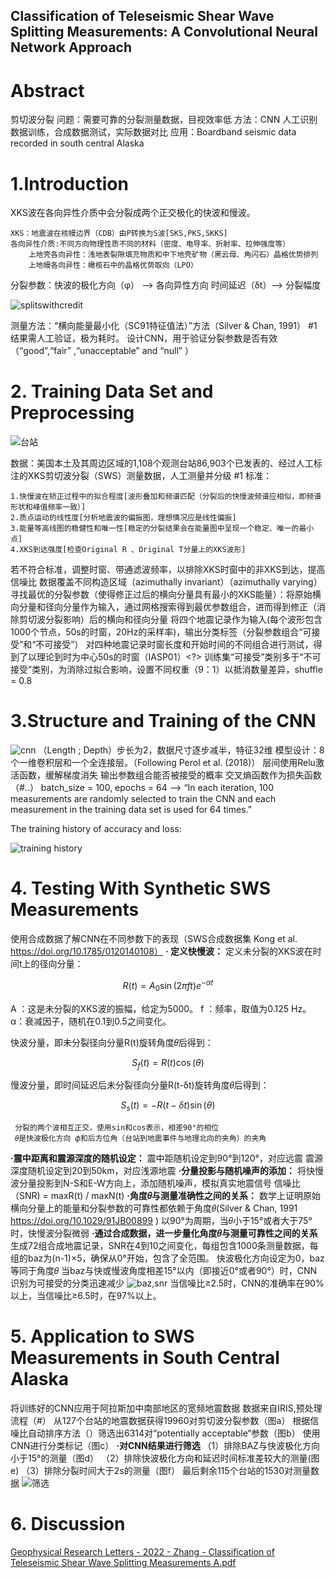 ## Classification of Teleseismic Shear Wave Splitting Measurements: A Convolutional Neural Network Approach
# Abstract
  剪切波分裂
  问题：需要可靠的分裂测量数据，目视效率低
  方法：CNN 人工识别数据训练，合成数据测试，实际数据对比
  应用：Boardband seismic data recorded in south central Alaska

# 1.Introduction
  XKS波在各向异性介质中会分裂成两个正交极化的快波和慢波。
  ```
  XKS：地震波在核幔边界（CDB）由P转换为S波[SKS,PKS,SKKS]
  各向异性介质:不同方向物理性质不同的材料（密度、电导率、折射率、拉伸强度等）
      上地壳各向异性：浅地表裂隙填充物质和中下地壳矿物（黑云母、角闪石）晶格优势排列
      上地幔各向异性：橄榄石中的晶格优势取向（LPO）
 
  ```

  分裂参数：快波的极化方向（φ） -->  各向异性方向
                    时间延迟（δt）-->  分裂幅度
   
![splitswithcredit](https://github.com/user-attachments/assets/b8761590-9308-4025-bb9f-e1e1ed4694f2)

  测量方法：“横向能量最小化（SC91特征值法）”方法（Silver & Chan, 1991）
  #1
  结果需人工验证，极为耗时。
  设计CNN，用于验证分裂参数是否有效（“good”,“fair” ,“unacceptable” and “null” ）
  
# 2. Training Data Set and Preprocessing
![台站](https://github.com/user-attachments/assets/0ded0b27-4840-42a7-9c7a-d7faf384e17d)

  数据：美国本土及其周边区域的1,108个观测台站86,903个已发表的、经过人工标注的XKS剪切波分裂（SWS）测量数据，人工测量并分级
  #1
  标准：
  ```
  1.快慢波在矫正过程中的拟合程度[波形叠加和频谱匹配（分裂后的快慢波频谱应相似，即频谱形状和峰值频率一致）]
  2.质点运动的线性度[分析地震波的偏振图，理想情况应是线性偏振]
  3.能量等高线图的稳健性和唯一性[稳定的分裂结果会在能量图中呈现一个稳定、唯一的最小点]
  4.XKS到达强度[检查Original R 、Original T分量上的XKS波形]
  ```
  若不符合标准，调整时窗、带通滤波频率，以排除XKS时窗中的非XKS到达，提高信噪比
  数据覆盖不同构造区域（azimuthally invariant）（azimuthally varying）
  寻找最优的分裂参数（使得修正过后的横向分量具有最小的XKS能量）：将原始横向分量和径向分量作为输入，通过网格搜索得到最优参数组合，进而得到修正（消除剪切波分裂影响）后的横向和径向分量
  将四个地震记录作为输入(每个波形包含1000个节点，50s的时窗，20Hz的采样率)，输出分类标签（分裂参数组合“可接受”和“不可接受”）
  对四种地震记录时窗长度和开始时间的不同组合进行测试，得到了以理论到时为中心50s的时窗（IASP01）<?>
  训练集“可接受”类别多于“不可接受”类别，为消除过拟合影响，设置不同权重（9：1）以抵消数量差异，shuffle = 0.8

# 3.Structure and Training of the CNN
![cnn](https://github.com/user-attachments/assets/c61f8ee5-c4e0-415d-8956-89f6b1a71be7)
  （Length ; Depth）步长为2，数据尺寸逐步减半，特征32维
  模型设计：8个一维卷积层和一个全连接层。（Following Perol et al. (2018)）
  层间使用Relu激活函数，缓解梯度消失
  输出参数组合能否被接受的概率
  交叉熵函数作为损失函数 （#..）
  batch_size = 100, epochs = 64  --> “In each iteration, 100 measurements are randomly selected to train the CNN and each measurement in the training data set is used for 64 times.”
  
   The training history of accuracy and loss:   
 
![training history](https://github.com/user-attachments/assets/e625fb4d-5eaf-48cc-b6bf-e92368d059dd)

#  4. Testing With Synthetic SWS Measurements
  使用合成数据了解CNN在不同参数下的表现（SWS合成数据集   Kong et al.  
https://doi.org/10.1785/0120140108）
 **·  定义快慢波：**
   定义未分裂的XKS波在时间t上的径向分量：

  $$ R(t) = A_0 \sin(2 \pi f t) e^{-\alpha t} $$

  A ：这是未分裂的XKS波的振幅，给定为5000。
  f ：频率，取值为0.125 Hz。
  α：衰减因子，随机在0.1到0.5之间变化。

  快波分量，即未分裂径向分量R(t)旋转角度𝜃后得到：

  $$ S_f(t) = R(t) \cos(\theta) $$

  慢波分量，即时间延迟后未分裂径向分量R(t-δt)旋转角度𝜃后得到：

  $$ S_s(t) = -R(t - \delta t) \sin(\theta) $$

  ```
   分裂的两个波相互正交，使用sin和cos表示，相差90°的相位
   𝜃是快波极化方向 𝜙和后方位角（台站到地震事件与地理北向的夹角）的夹角
  ```
 **·震中距离和震源深度的随机设定：**
  震中距随机设定到90°到120°，对应远震
  震源深度随机设定到20到50km，对应浅源地震
 **·分量投影与随机噪声的添加：**
  将快慢波分量投影到N-S和E-W方向上，添加随机噪声，模拟真实地震信号
  信噪比（SNR) = maxR(t) / maxN(t)
  **·角度𝜃与测量准确性之间的关系：**
  数学上证明原始横向分量上的能量和分裂参数的可靠性都依赖于角度𝜃(Silver & Chan, 1991 https://doi.org/10.1029/91JB00899 )
  以90°为周期，当𝜃小于15°或者大于75°时，快慢波分裂微弱
  **·通过合成数据，进一步量化角度𝜃与测量可靠性之间的关系**
   生成72组合成地震记录，SNR在4到10之间变化，每组包含1000条测量数据，每组的baz为(n-1)×5，确保从0°开始，包含了全范围。
  快波极化方向设定为0，baz等同于角度𝜃
  当baz与快或慢波角度相差15°以内（即接近0°或者90°）时，CNN识别为可接受的分类迅速减少
![baz,snr](https://github.com/user-attachments/assets/f34dd2d2-c719-4e70-8602-07d748564bf2)
    当信噪比≥2.5时，CNN的准确率在90%以上，当信噪比≥6.5时，在97%以上。

# 5. Application to SWS Measurements in South Central Alaska
  将训练好的CNN应用于阿拉斯加中南部地区的宽频地震数据
  数据来自IRIS,预处理流程（#）
  从127个台站的地震数据获得19960对剪切波分裂参数（图a）
  根据信噪比自动排序方法（）筛选出6314对“potentially acceptable“参数（图b）
  使用CNN进行分类标记（图c）
  **·对CNN结果进行筛选**
      （1）排除BAZ与快波极化方向小于15°的测量（图d）
      （2）排除快波极化方向和延迟时间标准差较大的测量(图e)
      （3）排除分裂时间大于2s的测量（图f）
   最后剩余115个台站的1530对测量数据
![筛选](https://github.com/user-attachments/assets/93944b5f-beef-4865-9c65-ab7a995a79f8)

# 6. Discussion



[Geophysical Research Letters - 2022 - Zhang - Classification of Teleseismic Shear Wave Splitting Measurements  A.pdf](https://github.com/user-attachments/files/17540440/Geophysical.Research.Letters.-.2022.-.Zhang.-.Classification.of.Teleseismic.Shear.Wave.Splitting.Measurements.A.pdf)
